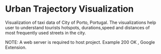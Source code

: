 # Urban Trajectory Visualization

Visualization of taxi data of City of Porto, Portugal. The visualizations help user to understand tourists hotspots, durations,speed and distances of most frequently used streets in the city. 

NOTE: A web server is required to host project. Example 200 OK , Google Extension. 
